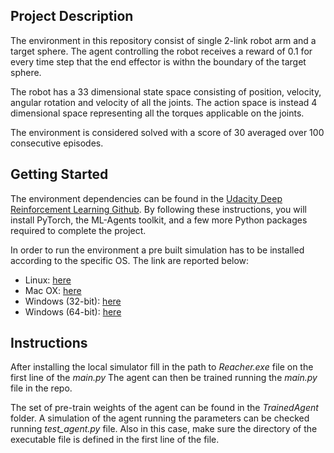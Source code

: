 ## Project Description 

The environment in this repository consist of single 2-link robot arm and a target sphere.
The agent controlling the robot receives a reward of 0.1 for every time step that the end effector is withn the boundary of the target sphere.

The robot has a 33 dimensional state space consisting of position, velocity, angular rotation and velocity of all the joints. The action space is instead 4 dimensional space representing all the torques applicable on the joints.

The environment is considered solved with a score of 30 averaged over 100 consecutive episodes. 

## Getting Started

The environment dependencies can be found in the [Udacity Deep Reinforcement Learning Github](https://github.com/udacity/deep-reinforcement-learning#dependencies).
By following these instructions, you will install PyTorch, the ML-Agents toolkit, and a few more Python packages required to complete the project.

In order to run the environment a pre built simulation has to be installed according to the specific OS.
The link are reported below:
- Linux: [here](https://s3-us-west-1.amazonaws.com/udacity-drlnd/P2/Reacher/one_agent/Reacher_Linux.zip)
- Mac OX: [here](https://s3-us-west-1.amazonaws.com/udacity-drlnd/P2/Reacher/one_agent/Reacher.app.zip)
- Windows (32-bit): [here](https://s3-us-west-1.amazonaws.com/udacity-drlnd/P2/Reacher/one_agent/Reacher_Windows_x86.zip)
- Windows (64-bit): [here](https://s3-us-west-1.amazonaws.com/udacity-drlnd/P2/Reacher/one_agent/Reacher_Windows_x86_64.zip)


## Instructions

After installing the local simulator fill in the path to *Reacher.exe* file on the first line of the *main.py*
The agent can then be trained running the *main.py* file in the repo.

The set of pre-train weights of the agent can be found in the *TrainedAgent* folder. 
A simulation of the agent running the parameters can be checked running *test_agent.py* file. Also in this case, make sure the directory of the executable file is defined in the first line of the file.



```python

```
